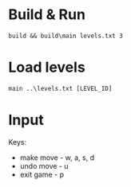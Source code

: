 # Build & Run
```
build && build\main levels.txt 3
```

# Load levels
```
main ..\levels.txt [LEVEL_ID]
```

# Input
Keys:
* make move - w, a, s, d
* undo move - u
* exit game - p
